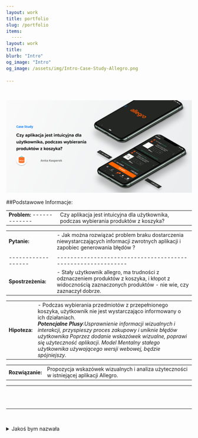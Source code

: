 ```yaml
---
layout: work
title: portfolio
slug: /portfolio
items:
  ----
layout: work
title: 
blurb: "Intro"
og_image: "Intro"
og_image: /assets/img/Intro-Case-Study-Allegro.png
      
---   
```

<br>

[![image-text markdown="1"](https://raw.githubusercontent.com/AnitakasperekUX/AnitakasperekUX.github.io/main/assets/img/tytul.png)](https://raw.githubusercontent.com/AnitakasperekUX/AnitakasperekUX.github.io/main/assets/img/tytul.png)
<br>


##Podstawowe Informacje:


|                            |                                                              |
| -------------------------- | ------------------------------------------------------------ |
| **Problem:** ------------- | Czy aplikacja jest intuicyjna dla użytkownika, podczas wybierania produktów z koszyka? |

|                            |                                                              |
| -------------------------- | ------------------------------------------------------------ |
| **Pytanie:**               | - Jak można rozwiązać problem braku dostarczenia niewystarczających informacji zwrotnych aplikacji i zapobiec generowania błędów ? |
|                    |                                                              |
| ------------------ | ------------------------------------------------------------ |
| **Spostrzeżenia:** | - Stały użytkownik allegro, ma trudności z odznaczeniem produktów z koszyka, i kłopot z widocznością zaznaczonych produktów - nie wie, czy zaznaczył dobrze. |

|               |                                                              |
| ------------- | ------------------------------------------------------------ |
| **Hipoteza:** | - Podczas wybierania przedmiotów z przepełnionego koszyka, użytkownik nie jest wystarczająco informowany o ich działaniach. <br/>***Potencjalne Plusy**:Usprawnienie informacji wizualnych i interakcji, przyspieszy proces zakupowy i uniknie błędów użytkownika Poprzez dodanie wskazówek wizualne, poprawi się użyteczność aplikacji. Model Mentalny stałego użytkownika używającego wersji webowej, będzie spójniejszy.* |

|                  |                                                              |
| ---------------- | ------------------------------------------------------------ |
| **Rozwiązanie:** | Propozycja wskazówek wizualnych i analiza użyteczności w istniejącej aplikacji Allegro. |

---
 

<br>

<br>

---













<br></details>
<details><summary>Jakoś bym nazwała</summary>

